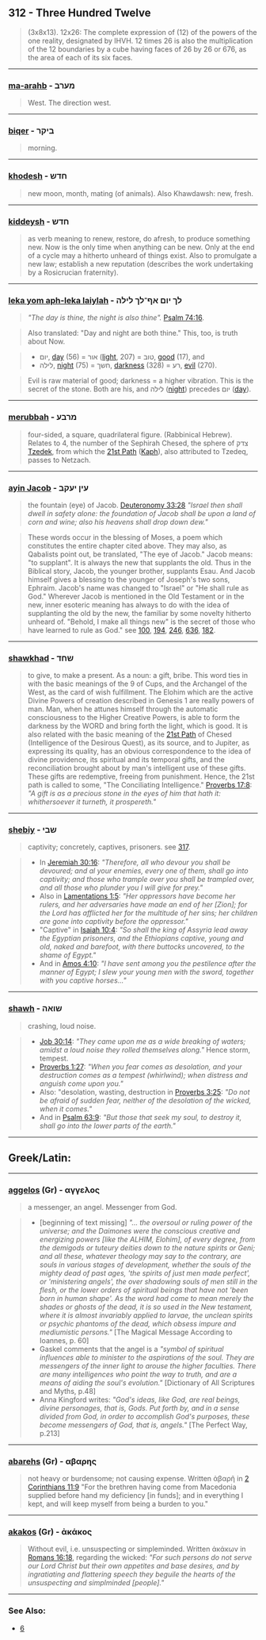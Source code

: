 ## 312 - Three Hundred Twelve
> (3x8x13). 12x26: The complete expression of (12) of the powers of the one reality, designated by IHVH. 12 times 26 is also the multiplication of the 12 boundaries by a cube having faces of 26 by 26 or 676, as the area of each of its six faces.

---

### [ma-arahb](/keys/MORB) - מערב
> West. The direction west.

---

### [biqer](/keys/BIQR) - ביקר
> morning.

---

### [khodesh](/keys/ChDSh) - חדש
> new moon, month, mating (of animals). Also Khawdawsh: new, fresh.

---

### [kiddeysh](/keys/ChDSh) - חדש
> as verb meaning to renew, restore, do afresh, to produce something new. Now is the only time when anything can be new. Only at the end of a cycle may a hitherto unheard of things exist. Also to promulgate a new law; establish a new reputation (describes the work undertaking by a Rosicrucian fraternity).

---

### [leka yom aph-leka laiylah](/keys/LK.IVM.AP-LK.LILH) - לך יום אף־לך לילה
> *"The day is thine, the night is also thine".* [Psalm 74:16](http://biblehub.com/psalms/74-16.htm).

> Also translated: "Day and night are both thine." This, too, is truth about Now.

> - יום, [day](/keys/IVM) (56) = אור ([light](/keys/AVR), 207) = טוב, [good](/keys/TVB) (17), and
> - לילה, [night](/keys/LILH) (75) = חשך, [darkness](/keys/ChShK) (328) = רע, [evil](/keys/RO) (270).

> Evil is raw material of good; darkness = a higher vibration. This is the secret of the stone. Both are his, and לילה ([night](/keys/LILH)) precedes יום ([day](/keys/IVM)).

---

### [merubbah](/keys/MRBO) - מרבע
> four-sided, a square, quadrilateral figure. (Rabbinical Hebrew). Relates to 4, the number of the Sephirah Chesed, the sphere of צדק [Tzedek](/keys/TzDQ), from which the [21st Path](21) ([Kaph](/keys/K)), also attributed to Tzedeq, passes to Netzach.

---

### [ayin Jacob](/keys/OIN.IOQB) - עין יעקב
> the fountain (eye) of Jacob. [Deuteronomy 33:28](http://biblehub.com/deuteronomy/33-28.htm) *"Israel then shall dwell in safety alone: the foundation of Jacob shall be upon a land of corn and wine; also his heavens shall drop down dew."*

> These words occur in the blessing of Moses, a poem which constitutes the entire chapter cited above. They may also, as Qabalists point out, be translated, "The eye of Jacob." Jacob means: "to supplant". It is always the new that supplants the old. Thus in the Biblical story, Jacob, the younger brother, supplants Esau. And Jacob himself gives a blessing to the younger of Joseph's two sons, Ephraim. Jacob's name was changed to "Israel" or "He shall rule as God." Wherever Jacob is mentioned in the Old Testament or in the new, inner esoteric meaning has always to do with the idea of supplanting the old by the new, the familiar by some novelty hitherto unheard of. "Behold, I make all things new" is the secret of those who have learned to rule as God." see [100](100), [194](194), [246](246), [636](636), [182](182).

---

### [shawkhad](/keys/ShChD) - שחד
> to give, to make a present. As a noun: a gift, bribe. This word ties in with the basic meanings of the 9 of Cups, and the Archangel of the West, as the card of wish fulfillment. The Elohim which are the active Divine Powers of creation described in Genesis 1 are really powers of man. Man, when he attunes himself through the automatic consciousness to the Higher Creative Powers, is able to form the darkness by the WORD and bring forth the light, which is good. It is also related with the basic meaning of the [21st Path](21) of Chesed (Intelligence of the Desirous Quest), as its source, and to Jupiter, as expressing its quality, has an obvious correspondence to the idea of divine providence, its spiritual and its temporal gifts, and the reconciliation brought about by man's intelligent use of these gifts. These gifts are redemptive, freeing from punishment. Hence, the 21st path is called to some, "The Conciliating Intelligence." [Proverbs 17:8](http://biblehub.com/proverbs/17-8.htm): *"A gift is as a precious stone in the eyes of him that hath it: whithersoever it turneth, it prospereth."*

---

### [shebiy](/keys/ShBI) - שבי
> captivity; concretely, captives, prisoners. see [317](317).

> - In [Jeremiah 30:16](http://biblehub.com/jeremiah/30-16.htm): *"Therefore, all who devour you shall be devoured; and al your enemies, every one of them, shall go into captivity; and those who trample over you shall be trampled over, and all those who plunder you I will give for prey."*
> - Also in [Lamentations 1:5](http://biblehub.com/lamentations/1-5.htm): *"Her oppressors have become her rulers, and her adversaries have made an end of her [Zion]; for the Lord has afflicted her for the multitude of her sins; her children are gone into captivity before the oppressor."*
> - "Captive" in [Isaiah 10:4](http://biblehub.com/isaiah/10-4.htm): *"So shall the king of Assyria lead away the Egyptian prisoners, and the Ethiopians captive, young and old, naked and barefoot, with there buttocks uncovered, to the shame of Egypt."*
> - And in [Amos 4:10](http://biblehub.com/amos/4-10.htm): *"I have sent among you the pestilence after the manner of Egypt; I slew your young men with the sword, together with you captive horses..."*

---

### [shawh](/keys/ShVAH) - שואה
> crashing, loud noise.

> - [Job 30:14](http://biblehub.com/job/30-14.htm): *"They came upon me as a wide breaking of waters; amidst a loud noise they rolled themselves along."* Hence storm, tempest.
> - [Proverbs 1:27](http://biblehub.com/proverbs/1-27.htm): *"When you fear comes as desolation, and your destruction comes as a tempest (whirlwind); when distress and anguish come upon you."*
> - Also: "desolation, wasting, destruction in [Proverbs 3:25](http://biblehub.com/proverbs/3-25.htm): *"Do not be afraid of sudden fear, neither of the desolation of the wicked, when it comes."*
> - And in [Psalm 63:9](http://biblehub.com/psalms/63-9.htm): *"But those that seek my soul, to destroy it, shall go into the lower parts of the earth."*

---

## Greek/Latin:

---

### [aggelos](/greek?word=aggelos) (Gr) - αγγελος
> a messenger, an angel. Messenger from God.

> - [beginning of text missing] *"... the oversoul or ruling power of the universe; and the Daimones were the conscious creative and energizing powers [like the ALHIM, Elohim], of every degree, from the demigods or tuteury deities down to the nature spirits or Geni; and all these, whatever theology may say to the contrary, are souls in various stages of development, whether the souls of the mighty dead of past ages, 'the spirits of just men made perfect', or 'ministering angels', the over shadowing souls of men still in the flesh, or the lower orders of spiritual beings that have not 'been born in human shape'. As the word had come to mean merely the shades or ghosts of the dead, it is so used in the New testament, where it is almost invariably applied to larvae, the unclean spirits or psychic phantoms of the dead, which obsess impure and mediumistic persons."* [The Magical Message According to Ioannes, p. 60]
> - Gaskel comments that the angel is a *"symbol of spiritual influences able to minister to the aspirations of the soul. They are messengers of the inner light to arouse the higher faculties. There are many intelligences who point the way to truth, and are a means of aiding the soul's evolution."* [Dictionary of All Scriptures and Myths, p.48]
> - Anna Kingford writes: *"God's ideas, like God, are real beings, divine personages, that is, Gods. Put forth by, and in a sense divided from God, in order to accomplish God's purposes, these become messengers of God, that is, angels."* [The Perfect Way, p.213]

---

### [abarehs](/greek?word=abarhs) (Gr) - αβαρης
> not heavy or burdensome; not causing expense. Written ἀβαρῆ in [2 Corinthians 11:9](http://biblehub.com/2_corinthians/11-9.htm) "For the brethren having come from Macedonia supplied before hand my deficiency [in funds]; and in everything I kept, and will keep myself from being a burden to you."

---

### [akakos](/greek?word=akakos) (Gr) - ἀκάκος
> Without evil, i.e. unsuspecting or simpleminded. Written ἀκάκων in [Romans 16:18](http://biblehub.com/romans/16-18.htm), regarding the wicked: *"For such persons do not serve our Lord Christ but their own appetites and base desires, and by ingratiating and flattering speech they beguile the hearts of the unsuspecting and simplminded [people]."*

---

### See Also:

- [6](6)
